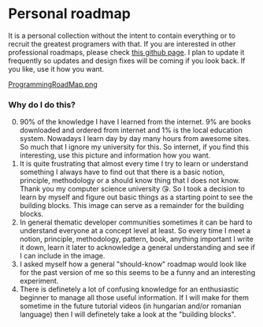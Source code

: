 # Personal roadmap

It is a personal collection without the intent to contain everything or to recruit the greatest programers with that. If you are interested 
in other professional roadmaps, please check [this github page](https://github.com/kamranahmedse/developer-roadmap). I plan to update it 
frequently so updates and design fixes will be coming if you look back. If you like, use it how you want.


[ProgrammingRoadMap.png](ProgrammingRoadMap.png)


### Why do I do this?
0. 90% of the knowledge I have I learned from the internet. 9% are books downloaded and ordered from internet and 1% is the local 
education system. Nowadays I learn day by day many hours from awesome sites. So much that I ignore my university for this. So internet, 
if you find this interesting, use this picture and information how you want.
1. It is quite frustrating that almost every time I try to learn or understand something I always have to find out that there is a basic 
notion, principle, methodology or a should know thing that I does not know. Thank you my computer science university :kissing_heart:. So I 
took a decision to learn by myself and figure out basic things as a starting point to see the building blocks. This image can serve as a 
remainder for the building blocks.
2. In general thematic developer communities sometimes it can be hard to understand everyone at a concept level at least. So every time I 
meet a notion, principle, methodology, pattern, book, anything important I write it down, learn it later to acknowledge a general 
understanding and see if I can include in the image.
3. I asked myself how a general "should-know" roadmap would look like for the past version of me so this seems to be a funny and an 
interesting experiment.
4. There is definetely a lot of confusing knowledge for an enthusiastic beginner to manage all those useful information. If I will make for 
them sometime in the future tutorial videos (in hungarian and/or romanian language) then I will definetely take a look at the "building 
blocks".
